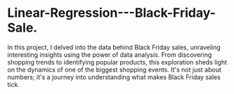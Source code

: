 # Linear-Regression---Black-Friday-Sale.
In this project, I delved into the data behind Black Friday sales, unraveling interesting insights using the power of data analysis. From discovering shopping trends to identifying popular products, this exploration sheds light on the dynamics of one of the biggest shopping events. It's not just about numbers; it's a journey into understanding what makes Black Friday sales tick. 
